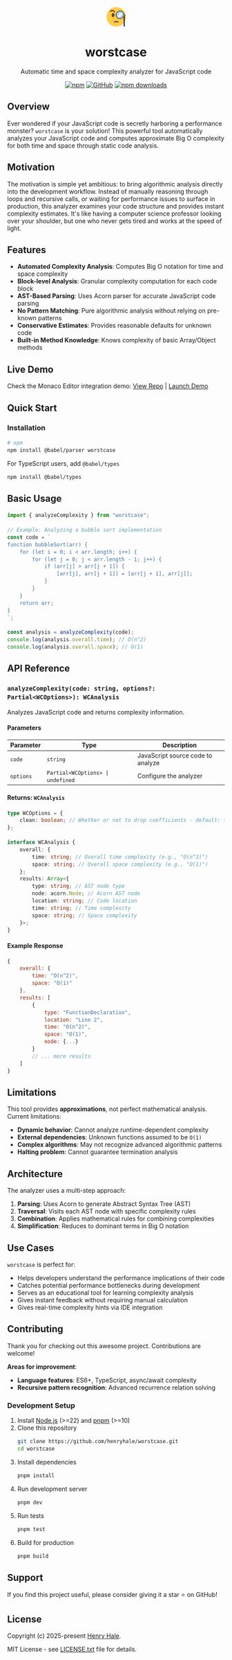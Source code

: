 <div align="center">
<img width="45" src="https://github.com/henryhale/worstcase/raw/master/public/logo.svg" />
<h1>worstcase</h1>
<p>Automatic time and space complexity analyzer for JavaScript code</p>
<p>
<a href="https://www.npmjs.com/package/worstcase"><img alt="npm" src="https://img.shields.io/npm/v/worstcase"></a>
<a href="https://github.com/henryhale/worstcase/blob/master/LICENSE.txt"><img alt="GitHub" src="https://img.shields.io/github/license/henryhale/worstcase"></a>
<a href="https://www.npmjs.com/package/worstcase"><img alt="npm downloads" src="https://img.shields.io/npm/dm/worstcase"></a>
</p>
</div>

## Overview

Ever wondered if your JavaScript code is secretly harboring a performance monster? `worstcase` is your solution! This powerful tool automatically analyzes your JavaScript code and computes approximate Big O complexity for both time and space through static code analysis.

## Motivation

The motivation is simple yet ambitious: to bring algorithmic analysis directly into the development workflow. Instead of manually reasoning through loops and recursive calls, or waiting for performance issues to surface in production, this analyzer examines your code structure and provides instant complexity estimates. It's like having a computer science professor looking over your shoulder, but one who never gets tired and works at the speed of light.

## Features

- **Automated Complexity Analysis**: Computes Big O notation for time and space complexity
- **Block-level Analysis**: Granular complexity computation for each code block
- **AST-Based Parsing**: Uses Acorn parser for accurate JavaScript code parsing
- **No Pattern Matching**: Pure algorithmic analysis without relying on pre-known patterns
- **Conservative Estimates**: Provides reasonable defaults for unknown code
- **Built-in Method Knowledge**: Knows complexity of basic Array/Object methods

## Live Demo

Check the Monaco Editor integration demo:
[View Repo](https://github.com/henryhale/worstcase-monaco-demo) |
[Launch Demo](https://henryhale.github.io/worstcase-monaco-demo)

## Quick Start

### Installation

```bash
# npm
npm install @babel/parser worstcase
```

For TypeScript users, add `@babel/types`

```bash
npm install @babel/types
```

## Basic Usage

```js
import { analyzeComplexity } from "worstcase";

// Example: Analyzing a bubble sort implementation
const code = `
function bubbleSort(arr) {
    for (let i = 0; i < arr.length; i++) {
        for (let j = 0; j < arr.length - 1; j++) {
            if (arr[j] > arr[j + 1]) {
                [arr[j], arr[j + 1]] = [arr[j + 1], arr[j]];
            }
        }
    }
    return arr;
}
`;

const analysis = analyzeComplexity(code);
console.log(analysis.overall.time); // O(n^2)
console.log(analysis.overall.space); // O(1)
```

## API Reference

### `analyzeComplexity(code: string, options?: Partial<WCOptions>): WCAnalysis`

Analyzes JavaScript code and returns complexity information.

#### Parameters

| Parameter | Type                              | Description                       |
| --------- | --------------------------------- | --------------------------------- |
| `code`    | `string`                          | JavaScript source code to analyze |
| `options` | `Partial<WCOptions> \| undefined` | Configure the analyzer            |

#### Returns: `WCAnalysis`

```typescript
type WCOptions = {
    clean: boolean; // Whether or not to drop coefficients - default: true
};

interface WCAnalysis {
    overall: {
        time: string; // Overall time complexity (e.g., "O(n^2)")
        space: string; // Overall space complexity (e.g., "O(1)")
    };
    results: Array<{
        type: string; // AST node type
        node: acorn.Node; // Acorn AST node
        location: string; // Code location
        time: string; // Time complexity
        space: string; // Space complexity
    }>;
}
```

#### Example Response

```js
{
    overall: {
        time: "O(n^2)",
        space: "O(1)"
    },
    results: [
        {
            type: "FunctionDeclaration",
            location: "Line 2",
            time: "O(n^2)",
            space: "O(1)",
            node: {...}
        }
        // ... more results
    ]
}
```

## Limitations

This tool provides **approximations**, not perfect mathematical analysis. Current limitations:

- **Dynamic behavior**: Cannot analyze runtime-dependent complexity
- **External dependencies**: Unknown functions assumed to be `O(1)`
- **Complex algorithms**: May not recognize advanced algorithmic patterns
- **Halting problem**: Cannot guarantee termination analysis

## Architecture

The analyzer uses a multi-step approach:

1. **Parsing**: Uses Acorn to generate Abstract Syntax Tree (AST)
2. **Traversal**: Visits each AST node with specific complexity rules
3. **Combination**: Applies mathematical rules for combining complexities
4. **Simplification**: Reduces to dominant terms in Big O notation

## Use Cases

`worstcase` is perfect for:

- Helps developers understand the performance implications of their code
- Catches potential performance bottlenecks during development
- Serves as an educational tool for learning complexity analysis
- Gives instant feedback without requiring manual calculation
- Gives real-time complexity hints via IDE integration

## Contributing

Thank you for checking out this awesome project.
Contributions are welcome!

**Areas for improvement**:

- **Language features**: ES6+, TypeScript, async/await complexity
- **Recursive pattern recognition**: Advanced recurrence relation solving

### Development Setup

1. Install [Node.js](https://nodejs.org) (>=22) and [pnpm](https://pnpm.io/) (>=10)
2. Clone this repository
    ```bash
    git clone https://github.com/henryhale/worstcase.git
    cd worstcase
    ```
3. Install dependencies
    ```bash
    pnpm install
    ```
4. Run development server
    ```bash
    pnpm dev
    ```
5. Run tests
    ```bash
    pnpm test
    ```
6. Build for production
    ```bash
    pnpm build
    ```

## Support

If you find this project useful, please consider giving it a star ⭐️ on GitHub!

## License

Copyright (c) 2025-present [Henry Hale](https://github.com/henryhale/).

MIT License - see [LICENSE.txt](https://github.com/henryhale/worstcase/blob/master/LICENSE.txt) file for details.
